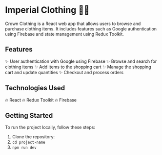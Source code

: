 # Imperial Clothing 👑👗

Crown Clothing is a React web app that allows users to browse and purchase clothing items. It includes features such as Google authentication using Firebase and state management using Redux Toolkit.

## Features

✨ User authentication with Google using Firebase
✨ Browse and search for clothing items
✨ Add items to the shopping cart
✨ Manage the shopping cart and update quantities
✨ Checkout and process orders

## Technologies Used

🔥 React
🔥 Redux Toolkit
🔥 Firebase

## Getting Started

To run the project locally, follow these steps:

1. Clone the repository:
2. `cd project-name`
3. `npm run dev`
